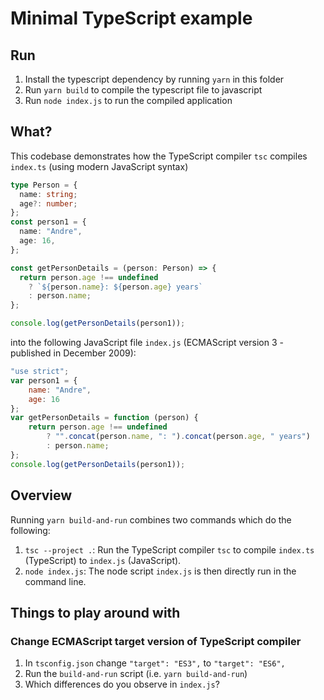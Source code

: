 # Minimal TypeScript example

## Run

1. Install the typescript dependency by running `yarn` in this folder
2. Run `yarn build` to compile the typescript file to javascript
3. Run `node index.js` to run the compiled application
## What?

This codebase demonstrates how the TypeScript compiler `tsc` compiles `index.ts` (using modern JavaScript syntax)

```ts
type Person = {
  name: string;
  age?: number;
};
const person1 = {
  name: "Andre",
  age: 16,
};

const getPersonDetails = (person: Person) => {
  return person.age !== undefined
    ? `${person.name}: ${person.age} years`
    : person.name;
};

console.log(getPersonDetails(person1));
```

into the following JavaScript file `index.js` (ECMAScript version 3 - published in December 2009):

```js
"use strict";
var person1 = {
    name: "Andre",
    age: 16
};
var getPersonDetails = function (person) {
    return person.age !== undefined
        ? "".concat(person.name, ": ").concat(person.age, " years")
        : person.name;
};
console.log(getPersonDetails(person1));
```

## Overview

Running `yarn build-and-run` combines two commands which do the following:

1. `tsc --project .`: Run the TypeScript compiler `tsc` to compile `index.ts` (TypeScript) to `index.js` (JavaScript).
2. `node index.js`: The node script `index.js` is then directly run in the command line.

## Things to play around with

### Change ECMAScript target version of TypeScript compiler

1. In `tsconfig.json` change `"target": "ES3",` to `"target": "ES6",`
2. Run the `build-and-run` script (i.e. `yarn build-and-run`)
3. Which differences do you observe in `index.js`?

